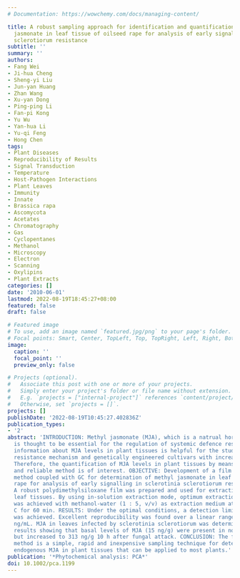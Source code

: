 ```yaml
---
# Documentation: https://wowchemy.com/docs/managing-content/

title: A robust sampling approach for identification and quantification of methyl
  jasmonate in leaf tissue of oilseed rape for analysis of early signaling in Sclerotinia
  sclerotiorum resistance
subtitle: ''
summary: ''
authors:
- Fang Wei
- Ji-hua Cheng
- Sheng-yi Liu
- Jun-yan Huang
- Zhan Wang
- Xu-yan Dong
- Ping-ping Li
- Fan-pi Kong
- Yu Wu
- Yan-hua Li
- Yu-qi Feng
- Hong Chen
tags:
- Plant Diseases
- Reproducibility of Results
- Signal Transduction
- Temperature
- Host-Pathogen Interactions
- Plant Leaves
- Immunity
- Innate
- Brassica rapa
- Ascomycota
- Acetates
- Chromatography
- Gas
- Cyclopentanes
- Methanol
- Microscopy
- Electron
- Scanning
- Oxylipins
- Plant Extracts
categories: []
date: '2010-06-01'
lastmod: 2022-08-19T18:45:27+08:00
featured: false
draft: false

# Featured image
# To use, add an image named `featured.jpg/png` to your page's folder.
# Focal points: Smart, Center, TopLeft, Top, TopRight, Left, Right, BottomLeft, Bottom, BottomRight.
image:
  caption: ''
  focal_point: ''
  preview_only: false

# Projects (optional).
#   Associate this post with one or more of your projects.
#   Simply enter your project's folder or file name without extension.
#   E.g. `projects = ["internal-project"]` references `content/project/deep-learning/index.md`.
#   Otherwise, set `projects = []`.
projects: []
publishDate: '2022-08-19T10:45:27.402836Z'
publication_types:
- '2'
abstract: 'INTRODUCTION: Methyl jasmonate (MJA), which is a natrual hormonal regulator,
  is thought to be essential for the regulation of systemic defence responses. The
  information about MJA levels in plant tissues is helpful for the study of the disease
  resistance mechanism and genetically engineered cultivars with increased resistance.
  Therefore, the quantification of MJA levels in plant tissues by means of a sensitive
  and reliable method is of interest. OBJECTIVE: Development of a film extraction
  method coupled with GC for determination of methyl jasmonate in leaf tissue of oilseed
  rape for analysis of early signalling in sclerotinia sclerotiorum resistance. METHODOLOGY:
  A robust polydimethylsiloxane film was prepared and used for extraction of MJA in
  leaf tissues. By using in-solution extraction mode, optimum extraction efficiency
  was achieved with methanol-water (1 : 5, v/v) as extraction medium at 40 degrees
  C for 60 min. RESULTS: Under the optimal conditions, a detection limit of 0.2 ng/mL
  was achieved. Excellent reproducibility was found over a linear range of 1-1000
  ng/mL. MJA in leaves infected by sclerotinia sclerotiorum was determined, with the
  results showing that basal levels of MJA (15 ng/g) were present in noninfested controls,
  but increased to 313 ng/g 10 h after fungal attack. CONCLUSION: The film extraction
  method is a simple, rapid and inexpensive sampling technique for determination of
  endogenous MJA in plant tissues that can be applied to most plants.'
publication: '*Phytochemical analysis: PCA*'
doi: 10.1002/pca.1199
---
```


